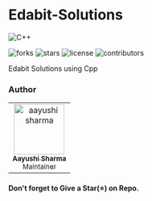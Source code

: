 # Edabit-Solutions

![C++](https://img.shields.io/badge/language-C++-blue?style=for-the-badge)

![forks](https://img.shields.io/github/forks/Py-Droid/Edabit-Solutions?style=for-the-badge)
![stars](https://img.shields.io/github/stars/Py-Droid/Edabit-Solutions?style=for-the-badge)
![license](https://img.shields.io/github/license/Py-Droid/Edabit-Solutions?style=for-the-badge)
![contributors](https://img.shields.io/github/contributors/Py-Droid/Edabit-Solutions?style=for-the-badge)

Edabit Solutions using Cpp

### Author
<!-- Don't Change under this line-->
<!-- Contributors:List-->
<table>
    <tr>       
      <td align="center"><a href="https://github.com/aayushi-droid"><img src="https://avatars1.githubusercontent.com/u/59429424" width="100px;" alt="aayushi sharma"/><br /><sub><b>Aayushi Sharma</b></br> Maintainer</sub></a></td>
    </tr>
</table>

#### Don't forget to Give a Star(⭐) on Repo.
